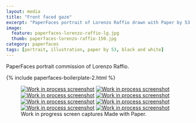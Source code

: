 ```yaml
---
layout: media
title: "Front faced gaze"
excerpt: "PaperFaces portrait of Lorenzo Raffio drawn with Paper by 53 on an iPad."
image: 
  feature: paperfaces-lorenzo-raffio-lg.jpg
  thumb: paperfaces-lorenzo-raffio-150.jpg
category: paperfaces
tags: [portrait, illustration, paper by 53, black and white]
---
```


PaperFaces portrait commission of Lorenzo Raffio.

{% include paperfaces-boilerplate-2.html %}

<figure class="third">
	<a href="{{ site.url }}/images/paperfaces-lorenzo-raffio-process-1-lg.jpg"><img src="{{ site.url }}/images/paperfaces-lorenzo-raffio-process-1-600.jpg" alt="Work in process screenshot"></a>
	<a href="{{ site.url }}/images/paperfaces-lorenzo-raffio-process-2-lg.jpg"><img src="{{ site.url }}/images/paperfaces-lorenzo-raffio-process-2-600.jpg" alt="Work in process screenshot"></a>
	<a href="{{ site.url }}/images/paperfaces-lorenzo-raffio-process-3-lg.jpg"><img src="{{ site.url }}/images/paperfaces-lorenzo-raffio-process-3-600.jpg" alt="Work in process screenshot"></a>
	<a href="{{ site.url }}/images/paperfaces-lorenzo-raffio-process-4-lg.jpg"><img src="{{ site.url }}/images/paperfaces-lorenzo-raffio-process-4-600.jpg" alt="Work in process screenshot"></a>
	<a href="{{ site.url }}/images/paperfaces-lorenzo-raffio-process-5-lg.jpg"><img src="{{ site.url }}/images/paperfaces-lorenzo-raffio-process-5-600.jpg" alt="Work in process screenshot"></a>
	<a href="{{ site.url }}/images/paperfaces-lorenzo-raffio-process-6-lg.jpg"><img src="{{ site.url }}/images/paperfaces-lorenzo-raffio-process-6-600.jpg" alt="Work in process screenshot"></a>
	<a href="{{ site.url }}/images/paperfaces-lorenzo-raffio-process-7-lg.jpg"><img src="{{ site.url }}/images/paperfaces-lorenzo-raffio-process-7-600.jpg" alt="Work in process screenshot"></a>
	<a href="{{ site.url }}/images/paperfaces-lorenzo-raffio-process-8-lg.jpg"><img src="{{ site.url }}/images/paperfaces-lorenzo-raffio-process-8-600.jpg" alt="Work in process screenshot"></a>
	<figcaption>Work in progress screen captures Made with Paper.</figcaption>
</figure>